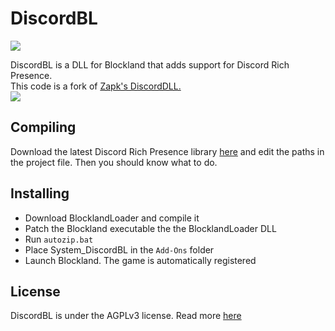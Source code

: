 # DiscordBL
<img src="https://img.shields.io/badge/version-1.1-lightgrey.svg">

DiscordBL is a DLL for Blockland that adds support for Discord Rich Presence.<br>
This code is a fork of [Zapk's DiscordDLL.](https://github.com/blocklandana/blockland-discord)<br>
<img src="https://i.imgur.com/LF2ka4x.png"><br>

## Compiling
Download the latest Discord Rich Presence library [here](https://github.com/discordapp/discord-rpc/releases) and edit the paths in the project file. Then you should know what to do.

## Installing
* Download BlocklandLoader and compile it
* Patch the Blockland executable the the BlocklandLoader DLL
* Run `autozip.bat`
* Place System_DiscordBL in the `Add-Ons` folder
* Launch Blockland. The game is automatically registered

## License
DiscordBL is under the AGPLv3 license. Read more [here](https://github.com/carrot512/DiscordBL/blob/master/LICENSE)
